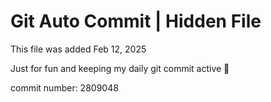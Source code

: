 # Git Auto Commit | Hidden File

This file was added Feb 12, 2025

Just for fun and keeping my daily git commit active 🤪

commit number: 2809048
